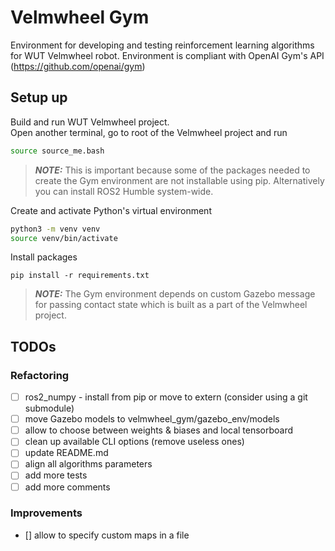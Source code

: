 # Velmwheel Gym
Environment for developing and testing reinforcement learning algorithms
for WUT Velmwheel robot. Environment is compliant with OpenAI Gym's API (https://github.com/openai/gym)

## Setup up
Build and run WUT Velmwheel project. \
Open another terminal, go to root of the Velmwheel project and run
```bash
source source_me.bash
```
> **_NOTE:_** This is important because some of the packages needed to create the Gym environment are not installable using pip.
Alternatively you can install ROS2 Humble system-wide.

Create and activate Python's virtual environment
```bash
python3 -m venv venv
source venv/bin/activate
```
Install packages
```
pip install -r requirements.txt
```

> **_NOTE:_** The Gym environment depends on custom Gazebo message for passing contact state which is built as a part of the Velmwheel project.

## TODOs
### Refactoring
- [ ] ros2_numpy - install from pip or move to extern (consider using a git submodule)
- [ ] move Gazebo models to velmwheel_gym/gazebo_env/models
- [ ] allow to choose between weights & biases and local tensorboard
- [ ] clean up available CLI options (remove useless ones)
- [ ] update README.md
- [ ] align all algorithms parameters
- [ ] add more tests
- [ ] add more comments

### Improvements
- [] allow to specify custom maps in a file